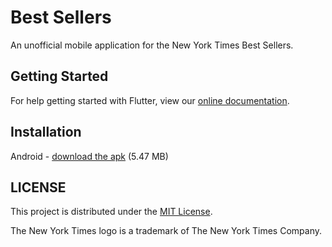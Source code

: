# Best Sellers

An unofficial mobile application for the New York Times Best Sellers.

## Getting Started

For help getting started with Flutter, view our 
[online documentation](https://flutter.io/docs).

## Installation

Android - [download the apk](https://github.com/samueladekunle/best-sellers/releases/download/v0.1.0/app-release.apk) (5.47 MB)

## LICENSE

This project is distributed under the [MIT License](./LICENSE).

The New York Times logo is a trademark of The New York Times Company.